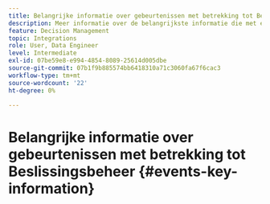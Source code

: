 ```yaml
---
title: Belangrijke informatie over gebeurtenissen met betrekking tot Beslissingsbeheer
description: Meer informatie over de belangrijkste informatie die met elke Beslissingsbeheergebeurtenis wordt verzonden.
feature: Decision Management
topic: Integrations
role: User, Data Engineer
level: Intermediate
exl-id: 07be59e8-e994-4854-8089-25614d005dbe
source-git-commit: 07b1f9b885574bb6418310a71c3060fa67f6cac3
workflow-type: tm+mt
source-wordcount: '22'
ht-degree: 0%

---
```


# Belangrijke informatie over gebeurtenissen met betrekking tot Beslissingsbeheer {#events-key-information}

